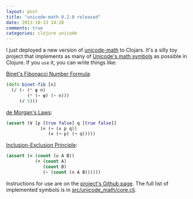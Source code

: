 ```yaml
---
layout: post
title: "unicode-math 0.2.0 released"
date: 2013-10-13 14:28
comments: true
categories: clojure unicode
---
```

I just deployed a new version of [unicode-math](https://github.com/adereth/unicode-math) to Clojars.  It's a silly toy project that implements as many of [Unicode's math symbols](http://symbolcodes.tlt.psu.edu/bylanguage/mathchart.html) as possible in Clojure.  If you `use` it, you can write things like:

[Binet's Fibonacci Number Formula](http://mathworld.wolfram.com/BinetsFibonacciNumberFormula.html):
```clojure
(defn binet-fib [n]
  (/ (- (ⁿ φ n)
        (ⁿ (- φ) (- n)))
     (√ 5)))
```
[de Morgan's Laws](http://mathworld.wolfram.com/deMorgansLaws.html):
```clojure
(assert (∀ [p [true false] q [true false]]
             (= (¬ (∧ p q))
                (∨ (¬ p) (¬ q)))))
```

[Inclusion-Exclusion Principle](http://mathworld.wolfram.com/Inclusion-ExclusionPrinciple.html):
```clojure
(assert (= (count (∪ A B))
           (+ (count A)
              (count B)
              (- (count (∩ A B))))))
```
Instructions for use are on the [project's Github page](https://github.com/adereth/unicode-math).  The full list of implemented symbols is in [src/unicode_math/core.clj](https://github.com/adereth/unicode-math/blob/master/src/unicode_math/core.clj).
